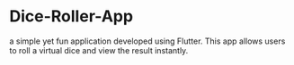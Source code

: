 # Dice-Roller-App
a simple yet fun application developed using Flutter. This app allows users to roll a virtual dice and view the result instantly.
